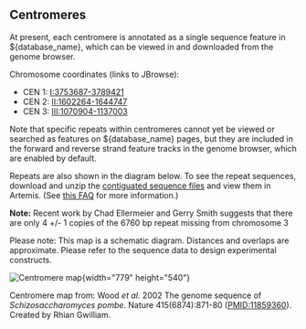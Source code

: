 ## Centromeres

At present, each centromere is annotated as a single sequence
feature in ${database_name}, which can be viewed in and downloaded from the
genome browser.

Chromosome coordinates (links to JBrowse):

-   CEN 1: [I:3753687-3789421][cen1]
-   CEN 2: [II:1602264-1644747][cen2]
-   CEN 3: [III:1070904-1137003][cen3]

Note that specific repeats within centromeres cannot yet be viewed or
searched as features on ${database_name} pages, but they are included in the
forward and reverse strand feature tracks in the genome browser, which
are enabled by default.

Repeats are also shown in the diagram below. To see the repeat
sequences, download and unzip the [contiguated sequence files](https://www.pombase.org/data/genome_sequence_and_features/artemis_files/)
and view them in Artemis. (See
[this FAQ](/faq/is-there-an-equivalent-to-the-artemis-java-applet-in-pombase) for more
information.)

**Note:** Recent work by Chad Ellermeier and Gerry Smith suggests that
there are only 4 +/- 1 copies of the 6760 bp repeat missing from
chromosome 3

Please note: This map is a schematic diagram. Distances and overlaps are
approximate. Please refer to the sequence data to design experimental
constructs.

![Centromere map](assets/centromeremapping.gif){width="779" height="540"}

Centromere map from: Wood *et al.* 2002 The genome sequence of *Schizosaccharomyces pombe*.
Nature 415(6874):871-80 ([PMID:11859360](http://www.ncbi.nlm.nih.gov/pubmed/11859360)). Created by Rhian Gwilliam.

[cen1]: https://www.pombase.org/jbrowse/?loc=I%3A3753680..3789414&tracks=DNA%2CForward%20strand%20features%2CReverse%20strand%20features&highlight=
[cen2]: https://www.pombase.org/jbrowse/?loc=II%3A1602261..1644744&tracks=DNA%2CForward%20strand%20features%2CReverse%20strand%20features&highlight=
[cen3]: https://www.pombase.org/jbrowse/?loc=III%3A1070899..1136998&tracks=DNA%2CForward%20strand%20features%2CReverse%20strand%20features&highlight=

